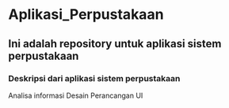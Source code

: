 # Aplikasi_Perpustakaan
## Ini adalah repository untuk aplikasi sistem perpustakaan
### Deskripsi dari aplikasi sistem perpustakaan
 Analisa informasi 
 Desain Perancangan UI
 
